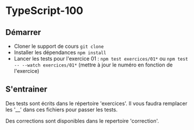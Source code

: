 # TypeScript-100

## Démarrer

 - Cloner le support de cours `git clone`
 - Installer les dépendances `npm install`
 - Lancer les tests pour l'exercice 01 : `npm test exercices/01*` ou `npm test -- --watch exercices/01*` (mettre à jour le numéro en fonction de l'exercice)

## S'entrainer

Des tests sont écrits dans le répertoire 'exercices'. Il vous faudra remplacer les '__' dans ces fichiers pour passer les tests.

Des corrections sont disponibles dans le repertoire 'correction'.